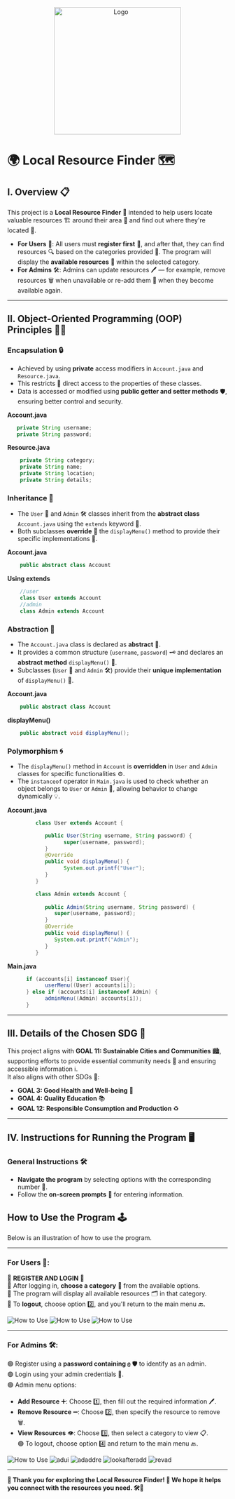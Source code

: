 <div align="center">
    <a href="https://github.com/Ken-zaki" target="_blank">
        <img src="https://github.com/user-attachments/assets/e84486d4-79ad-4c12-8605-5d24cd397edb" 
        alt="Logo" width="290" height="290">
    </a>
</div>

# 🌍 Local Resource Finder 🗺️  

## I. Overview 📋

This project is a **Local Resource Finder** 🎯 intended to help users locate valuable resources 🏗️ around their area 🏡 and find out where they're located 📍.

- **For Users** 👥: All users must **register first** 📝, and after that, they can find resources 🔍 based on the categories provided 📑. The program will display the **available resources** 📜 within the selected category.  
- **For Admins** 🛠️: Admins can update resources 🖊️ — for example, remove resources 🗑️ when unavailable or re-add them 🔄 when they become available again.

---

## II. Object-Oriented Programming (OOP) Principles 🧑‍💻  

### **Encapsulation** 🔒  
- Achieved by using **private** access modifiers in `Account.java` and `Resource.java`.  
- This restricts 🔐 direct access to the properties of these classes.  
- Data is accessed or modified using **public getter and setter methods** 🛡️, ensuring better control and security.  

**Account.java**
```java
   private String username;
   private String password;
```

**Resource.java**
```java
    private String category; 
    private String name;
    private String location;
    private String details;
```
### **Inheritance** 🧬  
- The `User` 👤 and `Admin` 🛠️ classes inherit from the **abstract class** `Account.java` using the `extends` keyword 📂.  
- Both subclasses **override** 🔄 the `displayMenu()` method to provide their specific implementations 🎨.  

**Account.java**
```java
    public abstract class Account
```
**Using extends** 
```java
    //user
    class User extends Account
    //admin
    class Admin extends Account
```
### **Abstraction** 🧩  
- The `Account.java` class is declared as **abstract** 📄.  
- It provides a common structure (`username`, `password`) 🗝️ and declares an **abstract method** `displayMenu()` 📜.  
- Subclasses (`User` 👥 and `Admin` 🛠️) provide their **unique implementation** of `displayMenu()` 🎯.  

**Account.java** 
```java
    public abstract class Account
```
**displayMenu()**
```java
    public abstract void displayMenu();
```
### **Polymorphism** 🌀  
- The `displayMenu()` method in `Account` is **overridden** in `User` and `Admin` classes for specific functionalities ⚙️.  
- The `instanceof` operator in `Main.java` is used to check whether an object belongs to `User` or `Admin` 🔎, allowing behavior to change dynamically 💡.  

**Account.java**
```java
         class User extends Account { 

            public User(String username, String password) {
                  super(username, password); 
            }
            @Override
            public void displayMenu() {
                  System.out.printf("User");
            }
         }

         class Admin extends Account {
            
            public Admin(String username, String password) {
               super(username, password);
            }
            @Override
            public void displayMenu() {
               System.out.printf("Admin");
            }
         } 
```
**Main.java**
```java
      if (accounts[i] instanceof User){ 
            userMenu((User) accounts[i]);
      } else if (accounts[i] instanceof Admin) {
            adminMenu((Admin) accounts[i]);
      }
```
---

## III. Details of the Chosen SDG 🌱  

This project aligns with **GOAL 11: Sustainable Cities and Communities** 🏙️, supporting efforts to provide essential community needs 🏡 and ensuring accessible information ℹ️.  
It also aligns with other SDGs 🌟:  
- **GOAL 3: Good Health and Well-being** 🏥  
- **GOAL 4: Quality Education** 📚  
- **GOAL 12: Responsible Consumption and Production** ♻️  

---

## IV. Instructions for Running the Program 🖥️  

### General Instructions 🛠️  
- **Navigate the program** by selecting options with the corresponding number 🔢.  
- Follow the **on-screen prompts** 📖 for entering information.  


## How to Use the Program 🕹️

Below is an illustration of how to use the program.

---

### **For Users** 👥:  

🔴 **REGISTER AND LOGIN** 📝  
🔴 After logging in, **choose a category** 📂 from the available options.  
🔴 The program will display all available resources 🗂️ in that category.  
🔴 To **logout**, choose option 2️⃣, and you'll return to the main menu 🔙.

![How to Use](https://github.com/user-attachments/assets/4cb9e40e-cf10-4d02-89f4-4ef310e00f40)
![How to Use](https://github.com/user-attachments/assets/dfc272c5-ba24-449f-a89c-a684adbdee0d)
![How to Use](https://github.com/user-attachments/assets/f9b0a233-3e97-4e5e-9ee5-0b83d3a432b9)

---

### **For Admins** 🛠️:  

🟢 Register using a **password containing `@`** 🛡️ to identify as an admin.  
🟢 Login using your admin credentials 🔑.  
🟢 Admin menu options:  
   - **Add Resource** ➕: Choose 1️⃣, then fill out the required information 🖊️.  
   - **Remove Resource** ➖: Choose 2️⃣, then specify the resource to remove 🗑️.  
   - **View Resources** 👁️: Choose 3️⃣, then select a category to view 📋.  
🟢 To logout, choose option 4️⃣ and return to the main menu 🔙.  

![How to Use](https://github.com/user-attachments/assets/cee1f233-2973-4c6a-a402-ebaf386fa872)
![adui](https://github.com/user-attachments/assets/8b5e1eba-422a-4014-9e23-4a826c51e5ee)
![adaddre](https://github.com/user-attachments/assets/63c93b43-3920-4499-a5ee-f0b98a526933)
![lookafteradd](https://github.com/user-attachments/assets/6795b199-3a93-4dc6-9279-683f12eb9997)
![revad](https://github.com/user-attachments/assets/6e265f3f-b57a-4203-ad9c-68729d8fc39c) 


---

**🎉 Thank you for exploring the Local Resource Finder! 🌟 We hope it helps you connect with the resources you need. 🛠️🌿**
